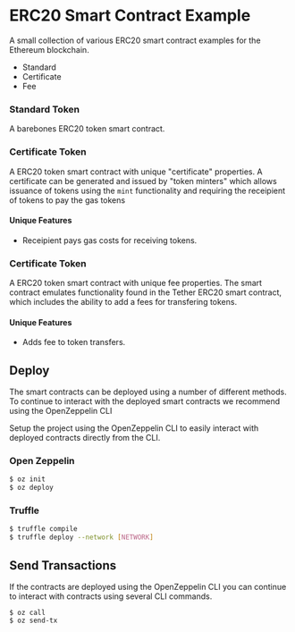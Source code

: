 # ERC20 Smart Contract Example

A small collection of various ERC20 smart contract examples for the Ethereum blockchain.

- Standard
- Certificate
- Fee

### Standard Token

A barebones ERC20 token smart contract.

### Certificate Token

A ERC20 token smart contract with unique "certificate" properties. A certificate can be generated and issued by "token minters" which allows issuance of tokens using the `mint` functionality and requiring the receipient of tokens to pay the gas tokens

#### Unique Features

- Receipient pays gas costs for receiving tokens.

### Certificate Token

A ERC20 token smart contract with unique fee properties. The smart contract emulates functionality found in the Tether ERC20 smart contract, which includes the ability to add a fees for transfering tokens.

#### Unique Features

- Adds fee to token transfers.

## Deploy

The smart contracts can be deployed using a number of different methods. To continue to interact with the deployed smart contracts we recommend using the OpenZeppelin CLI

Setup the project using the OpenZeppelin CLI to easily interact with deployed contracts directly from the CLI.

### Open Zeppelin

```.sh
$ oz init
$ oz deploy
```

### Truffle

```.sh
$ truffle compile
$ truffle deploy --network [NETWORK]
```

## Send Transactions

If the contracts are deployed using the OpenZeppelin CLI you can continue to interact with contracts using several CLI commands.

```
$ oz call
$ oz send-tx
```
